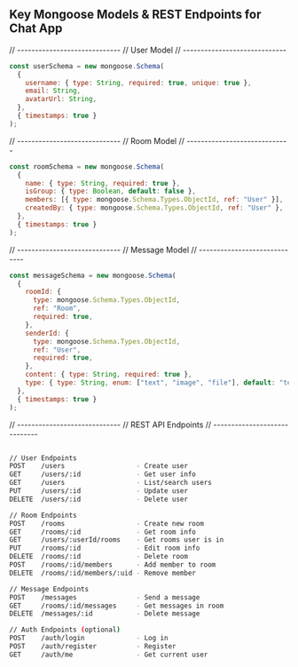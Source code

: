 ## Key Mongoose Models & REST Endpoints for Chat App

// -----------------------------
// User Model
// -----------------------------

```js
const userSchema = new mongoose.Schema(
  {
    username: { type: String, required: true, unique: true },
    email: String,
    avatarUrl: String,
  },
  { timestamps: true }
);
```

// -----------------------------
// Room Model
// -----------------------------

```js
const roomSchema = new mongoose.Schema(
  {
    name: { type: String, required: true },
    isGroup: { type: Boolean, default: false },
    members: [{ type: mongoose.Schema.Types.ObjectId, ref: "User" }],
    createdBy: { type: mongoose.Schema.Types.ObjectId, ref: "User" },
  },
  { timestamps: true }
);
```

// -----------------------------
// Message Model
// -----------------------------

```js
const messageSchema = new mongoose.Schema(
  {
    roomId: {
      type: mongoose.Schema.Types.ObjectId,
      ref: "Room",
      required: true,
    },
    senderId: {
      type: mongoose.Schema.Types.ObjectId,
      ref: "User",
      required: true,
    },
    content: { type: String, required: true },
    type: { type: String, enum: ["text", "image", "file"], default: "text" },
  },
  { timestamps: true }
);
```

// -----------------------------
// REST API Endpoints
// -----------------------------

```bash

// User Endpoints
POST    /users                  - Create user
GET     /users/:id              - Get user info
GET     /users                  - List/search users
PUT     /users/:id              - Update user
DELETE  /users/:id              - Delete user

// Room Endpoints
POST    /rooms                  - Create new room
GET     /rooms/:id              - Get room info
GET     /users/:userId/rooms    - Get rooms user is in
PUT     /rooms/:id              - Edit room info
DELETE  /rooms/:id              - Delete room
POST    /rooms/:id/members      - Add member to room
DELETE  /rooms/:id/members/:uid - Remove member

// Message Endpoints
POST    /messages               - Send a message
GET     /rooms/:id/messages     - Get messages in room
DELETE  /messages/:id           - Delete message

// Auth Endpoints (optional)
POST    /auth/login             - Log in
POST    /auth/register          - Register
GET     /auth/me                - Get current user
```
